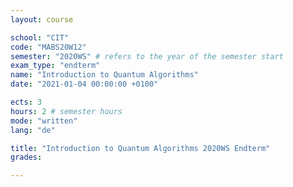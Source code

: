 ```yaml
---
layout: course

school: "CIT"
code: "MABS20W12"
semester: "2020WS" # refers to the year of the semester start
exam_type: "endterm"
name: "Introduction to Quantum Algorithms"
date: "2021-01-04 00:00:00 +0100"

ects: 3
hours: 2 # semester hours
mode: "written"
lang: "de"

title: "Introduction to Quantum Algorithms 2020WS Endterm"
grades:

---
```



